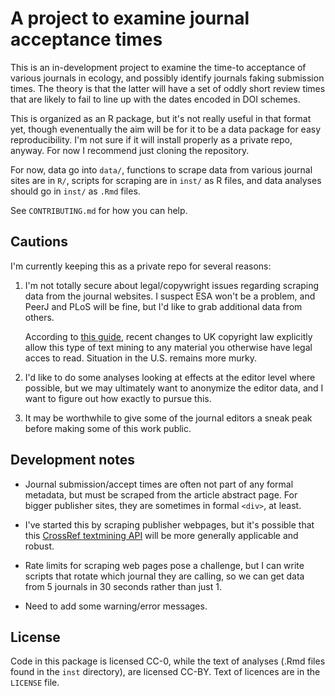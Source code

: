 # A project to examine journal acceptance times

This is an in-development project to examine the time-to acceptance of various
journals in ecology, and possibly identify journals faking submission times.
The theory is that the latter will have a set of oddly short review times that
are likely to fail to line up with the dates encoded in DOI schemes.

This is organized as an R package, but it's not really useful in that format
yet, though evenentually the aim will be for it to be a data package for easy
reproducibility.  I'm not sure if it will install properly as a private repo,
anyway.  For now I recommend just cloning the repository.

For now, data go into `data/`, functions to scrape data from various journal
sites are in `R/`, scripts for scraping are in `inst/` as R files, and data
analyses should go in `inst/` as `.Rmd` files. 

See `CONTRIBUTING.md` for how you can help.

## Cautions

I'm currently keeping this as a private repo for several reasons:

1.  I'm not totally secure about legal/copywright issues regarding scraping
    data from the journal websites. I suspect ESA won't be a problem, and PeerJ
    and PLoS will be fine, but I'd like to grab additional data from others.
    
    According to [this guide](https://www.gov.uk/government/uploads/system/uploads/attachment_data/file/315014/copyright-guidance-research.pdf), recent changes
    to UK copyright law explicitly allow this type of text mining to any
    material you otherwise have legal acces to read.  Situation in the U.S.
    remains more murky.
    
2.  I'd like to do some analyses looking at effects at the editor level where
    possible, but we may ultimately want to anonymize the editor data, and I
    want to figure out how exactly to pursue this.
    
3.  It may be worthwhile to give some of the journal editors a sneak peak before
    making some of this work public.


## Development notes

-   Journal submission/accept times are often not part of any formal metadata,
    but must be scraped from the article abstract page.  For bigger publisher
    sites, they are sometimes in formal `<div>`, at least.

-   I've started this by scraping publisher webpages, but it's possible that
    this [CrossRef textmining API](http://tdmsupport.crossref.org/researchers/)
    will be more generally applicable and robust.
    
-   Rate limits for scraping web pages pose a challenge, but I can write scripts
    that rotate which journal they are calling, so we can get data from 5 journals
    in 30 seconds rather than just 1.
    
-   Need to add some warning/error messages.
    
## License

Code in this package is licensed CC-0, while the text of analyses (.Rmd files
found in the `inst` directory), are licensed CC-BY.  Text of licences are in
the `LICENSE` file.